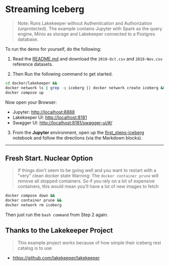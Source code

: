 # Streaming Iceberg
> Note: Runs Lakekeeper without Authentication and Authorization (unprotected). 
The example contains Jupyter with Spark as the query engine, Minio as storage and Lakekeeper connected to a Postgres database.

To run the demo for yourself, do the following:

1. Read the [README.md](docker/lakekeeper/datasets/ecomm_raw/README.md) and download the `2019-Oct.csv` and `2019-Nov.csv` reference datasets.

2. Then Run the following command to get started.
```bash
cd docker/lakekeeper &&
docker network ls | grep -q iceberg || docker network create iceberg &&
docker compose up
```

Now open your Browser:
* Jupyter: [http://localhost:8888](http://localhost:8888)
* Lakekeeper UI: [http://localhost:8181](http://localhost:8181)
* Swagger UI: [http://localhost:8181/swagger-ui/#/](http://localhost:8181/swagger-ui/#/)

3. From the **Jupyter** environment, open up the [first_steps-iceberg](docker/lakekeeper/notebooks/first_steps-iceberg.ipynb) notebook and follow the directions (via the Markdown blocks).

---

## Fresh Start. Nuclear Option
> If things don't seem to be going well and you want to restart with a "very" clean docker state
> Warning: The `docker container prune` will remove all stopped containers. So if you rely on a lot of expensive containers, this would mean you'll have a lot of new images to fetch
```bash
docker compose down && 
docker container prune && 
docker network rm iceberg
```

Then just run the `bash command` from Step 2 again.

## Thanks to the Lakekeeper Project
> This example project works because of how simple their iceberg rest catalog is to use
* https://github.com/lakekeeper/lakekeeper
